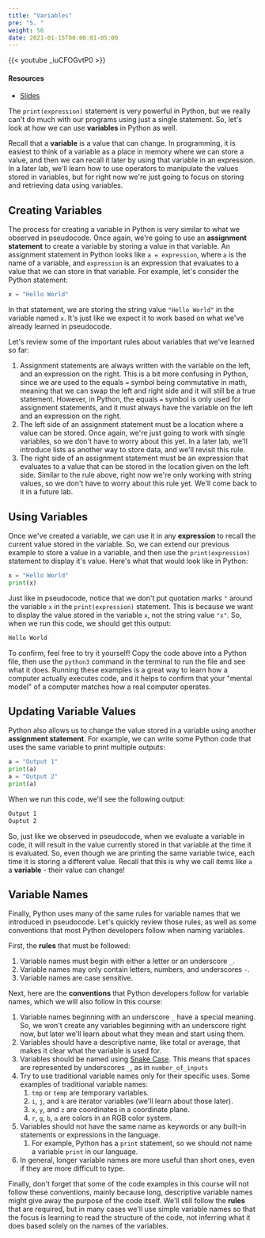 ```yaml
---
title: "Variables"
pre: "5. "
weight: 50
date: 2021-01-15T00:00:01-05:00
---
```


{{< youtube _iuCFOGvtP0 >}}

#### Resources

* <a href="slides" target="_blank">Slides</a>

The `print(expression)` statement is very powerful in Python, but we really can't do much with our programs using just a single statement. So, let's look at how we can use **variables** in Python as well.

Recall that a **variable** is a value that can change. In programming, it is easiest to think of a variable as a place in memory where we can store a value, and then we can recall it later by using that variable in an expression. In a later lab, we'll learn how to use operators to manipulate the values stored in variables, but for right now we're just going to focus on storing and retrieving data using variables.

## Creating Variables

The process for creating a variable in Python is very similar to what we observed in pseudocode. Once again, we're going to use an **assignment statement** to create a variable by storing a value in that variable. An assignment statement in Python looks like `a = expression`, where `a` is the name of a variable, and `expression` is an expression that evaluates to a value that we can store in that variable. For example, let's consider the Python statement:

```python
x = "Hello World"
```

In that statement, we are storing the string value `"Hello World"` in the variable named `x`. It's just like we expect it to work based on what we've already learned in pseudocode. 

Let's review some of the important rules about variables that we've learned so far:

1. Assignment statements are always written with the variable on the left, and an expression on the right. This is a bit more confusing in Python, since we are used to the equals `=` symbol being commutative in math, meaning that we can swap the left and right side and it will still be a true statement. However, in Python, the equals `=` symbol is only used for assignment statements, and it must always have the variable on the left and an expression on the right. 
1. The left side of an assignment statement must be a location where a value can be stored. Once again, we're just going to work with single variables, so we don't have to worry about this yet. In a later lab, we'll introduce lists as another way to store data, and we'll revisit this rule.
1. The right side of an assignment statement must be an expression that evaluates to a value that can be stored in the location given on the left side. Similar to the rule above, right now we're only working with string values, so we don't have to worry about this rule yet. We'll come back to it in a future lab.

## Using Variables

Once we've created a variable, we can use it in any **expression** to recall the current value stored in the variable. So, we can extend our previous example to store a value in a variable, and then use the `print(expression)` statement to display it's value. Here's what that would look like in Python:

```python
x = "Hello World"
print(x)
```

Just like in pseudocode, notice that we don't put quotation marks `"` around the variable `x` in the `print(expression)` statement. This is because we want to display the value stored in the variable `x`, not the string value `"x"`. So, when we run this code, we should get this output:

```tex
Hello World
```

To confirm, feel free to try it yourself! Copy the code above into a Python file, then use the `python3` command in the terminal to run the file and see what it does. Running these examples is a great way to learn how a computer actually executes code, and it helps to confirm that your "mental model" of a computer matches how a real computer operates. 

## Updating Variable Values

Python also allows us to change the value stored in a variable using another **assignment statement**. For example, we can write some Python code that uses the same variable to print multiple outputs:

```python
a = "Output 1"
print(a)
a = "Output 2"
print(a)
```

When we run this code, we'll see the following output:

```tex
Output 1
Ouptut 2
```

So, just like we observed in pseudocode, when we evaluate a variable in code, it will result in the value currently stored in that variable at the time it is evaluated. So, even though we are printing the same variable twice, each time it is storing a different value. Recall that this is why we call items like `a` a **variable** - their value can change!

## Variable Names

Finally, Python uses many of the same rules for variable names that we introduced in pseudocode. Let's quickly review those rules, as well as some conventions that most Python developers follow when naming variables.

First, the **rules** that must be followed:

1. Variable names must begin with either a letter or an underscore `_`.
1. Variable names may only contain letters, numbers, and underscores `-`.
1. Variable names are case sensitive. 

Next, here are the **conventions** that Python developers follow for variable names, which we will also follow in this course:

1. Variable names beginning with an underscore `_` have a special meaning. So, we won't create any variables beginning with an underscore right now, but later we'll learn about what they mean and start using them.
1. Variables should have a descriptive name, like total or average, that makes it clear what the variable is used for.
1. Variables should be named using [Snake Case](https://en.wikipedia.org/wiki/Snake_case). This means that spaces are represented by underscores `_`, as in `number_of_inputs`
1. Try to use traditional variable names only for their specific uses. Some examples of traditional variable names:
    1. `tmp` or `temp` are temporary variables.
    1. `i`, `j`, and `k` are iterator variables (we'll learn about those later).
    1. `x`, `y`, and `z` are coordinates in a coordinate plane.
    1. `r`, `g`, `b`, `a` are colors in an RGB color system.
1. Variables should not have the same name as keywords or any built-in statements or expressions in the language.
    1. For example, Python has a `print` statement, so we should not name a variable `print` in our language.
1. In general, longer variable names are more useful than short ones, even if they are more difficult to type.

Finally, don't forget that some of the code examples in this course will not follow these conventions, mainly because long, descriptive variable names might give away the purpose of the code itself. We'll still follow the **rules** that are required, but in many cases we'll use simple variable names so that the focus is learning to read the structure of the code, not inferring what it does based solely on the names of the variables. 